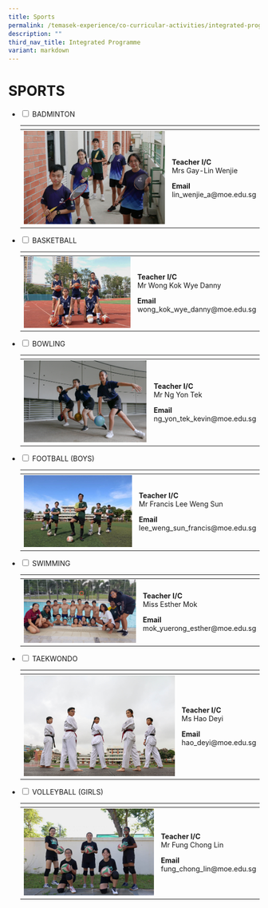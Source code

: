 ```yaml
---
title: Sports
permalink: /temasek-experience/co-curricular-activities/integrated-programme/sports/
description: ""
third_nav_title: Integrated Programme
variant: markdown
---
```

# SPORTS

<ul class="jekyllcodex_accordion">
  <li>
    <input type="checkbox" id="accordion1">
    <label for="accordion1">BADMINTON</label>
    <div>
<table>
<thead>
  <tr>
    <th></th>
    <th></th>
  </tr>
</thead>
<tbody>
  <tr>
    <td><img src="/images/Temasek%20Experience/Sports/Badminton.png" style="width:307px"></td>
		<td><p><b>Teacher I/C</b><br>Mrs Gay-Lin Wenjie
</p><p><b>Email</b><br>lin_wenjie_a@moe.edu.sg</p></td>
  </tr>
</tbody>
</table>
    </div>
	</li> 
	  <li>
    <input type="checkbox" id="accordion2">
    <label for="accordion2">BASKETBALL</label>
    <div>
<table>
<thead>
  <tr>
    <th></th>
    <th></th>
  </tr>
</thead>
<tbody>
  <tr>
    <td><img src="/images/Temasek%20Experience/Sports/Basketball%20IP.jpg" style="width:307px"></td>
		<td><p><b>Teacher I/C</b><br>Mr Wong Kok Wye Danny
</p><p><b>Email</b><br>wong_kok_wye_danny@moe.edu.sg</p></td>
  </tr>
</tbody>
</table>
    </div>
	</li> 
	  <li>
    <input type="checkbox" id="accordion3">
    <label for="accordion3">BOWLING</label>
    <div>
<table>
<thead>
  <tr>
    <th></th>
    <th></th>
  </tr>
</thead>
<tbody>
  <tr>
    <td><img src="/images/Temasek%20Experience/Sports/Bowling%20IP.jpg" style="width:307px"></td>
		<td><p><b>Teacher I/C</b><br>Mr Ng Yon Tek
</p><p><b>Email</b><br>ng_yon_tek_kevin@moe.edu.sg</p></td>
  </tr>
</tbody>
</table>
    </div>
	</li> 
	  <li>
    <input type="checkbox" id="accordion4">
    <label for="accordion4">FOOTBALL (BOYS)</label>
    <div>
<table>
<thead>
  <tr>
    <th></th>
    <th></th>
  </tr>
</thead>
<tbody>
  <tr>
    <td><img src="/images/Temasek%20Experience/Sports/Football.jpg" style="width:307px"></td>
		<td><p><b>Teacher I/C</b><br>Mr Francis Lee Weng Sun
</p><p><b>Email</b><br>lee_weng_sun_francis@moe.edu.sg</p></td>
  </tr>
</tbody>
</table>
    </div>
	</li> 
	  <li>
    <input type="checkbox" id="accordion5">
    <label for="accordion5">SWIMMING</label>
    <div>
<table>
<thead>
  <tr>
    <th></th>
    <th></th>
  </tr>
</thead>
<tbody>
  <tr>
    <td><img src="/images/Temasek%20Experience/Sports/Swimming%20IP.jpeg" style="width:307px"></td>
		<td><p><b>Teacher I/C</b><br>Miss Esther Mok
</p><p><b>Email</b><br>mok_yuerong_esther@moe.edu.sg</p></td>
  </tr>
</tbody>
</table>
    </div>
	</li> 
	  <li>
    <input type="checkbox" id="accordion6">
    <label for="accordion6">TAEKWONDO</label>
    <div>
<table>
<thead>
  <tr>
    <th></th>
    <th></th>
  </tr>
</thead>
<tbody>
  <tr>
    <td><img src="/images/Temasek%20Experience/Sports/Taekwondo%20IP.jpg" style="width:307px"></td>
		<td><p><b>Teacher I/C</b><br>Ms Hao Deyi
</p><p><b>Email</b><br>hao_deyi@moe.edu.sg</p></td>
  </tr>
</tbody>
</table>
    </div>
	</li> 
	  <li>
    <input type="checkbox" id="accordion7">
    <label for="accordion7">VOLLEYBALL (GIRLS)</label>
    <div>
<table>
<thead>
  <tr>
    <th></th>
    <th></th>
  </tr>
</thead>
<tbody>
  <tr>
    <td><img src="/images/Temasek%20Experience/Sports/Volleyball%20IP.jpg" style="width:307px"></td>
		<td><p><b>Teacher I/C</b><br>Mr Fung Chong Lin
</p><p><b>Email</b><br>fung_chong_lin@moe.edu.sg</p></td>
  </tr>
</tbody>
</table>
    </div>
	</li> 
	</ul>